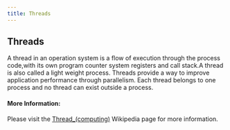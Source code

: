 ```yaml
---
title: Threads
---
```

## Threads

A thread in an operation system is a flow of execution through the process code,with its own program counter system registers and call stack.A thread is also called a light weight process.
Threads provide a way to improve application performance through parallelism.
Each thread belongs to one process and no thread can exist outside a process.

<!-- The article goes here, in GitHub-flavored Markdown. Feel free to add YouTube videos, images, and CodePen/JSBin embeds  -->

#### More Information:
Please visit the <a href="https://en.wikipedia.org/wiki/Thread_(computing)">Thread_(computing)</a> Wikipedia page for more information.



